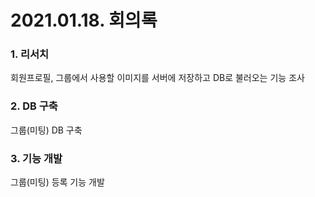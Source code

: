 # 2021.01.18. 회의록

### 1. 리서치

회원프로필, 그룹에서 사용할 이미지를 서버에 저장하고 DB로 불러오는 기능 조사

### 2. DB 구축

그룹(미팅) DB 구축

### 3. 기능 개발

그룹(미팅) 등록 기능 개발


